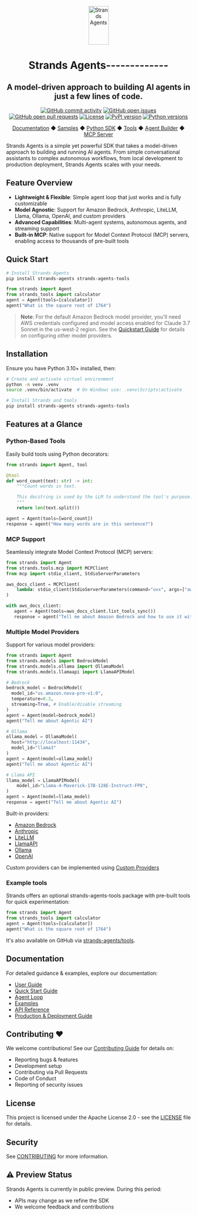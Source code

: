 <div align="center">
  <div>
    <a href="https://strandsagents.com">
      <img src="https://strandsagents.com/latest/assets/logo-auto.svg" alt="Strands Agents" width="55px" height="105px">
    </a>
  </div>

  <h1>
    Strands Agents-------------
  </h1>

  <h2>
    A model-driven approach to building AI agents in just a few lines of code.
  </h2>

  <div align="center">
    <a href="https://github.com/strands-agents/sdk-python/graphs/commit-activity"><img alt="GitHub commit activity" src="https://img.shields.io/github/commit-activity/m/strands-agents/sdk-python"/></a>
    <a href="https://github.com/strands-agents/sdk-python/issues"><img alt="GitHub open issues" src="https://img.shields.io/github/issues/strands-agents/sdk-python"/></a>
    <a href="https://github.com/strands-agents/sdk-python/pulls"><img alt="GitHub open pull requests" src="https://img.shields.io/github/issues-pr/strands-agents/sdk-python"/></a>
    <a href="https://github.com/strands-agents/sdk-python/blob/main/LICENSE"><img alt="License" src="https://img.shields.io/github/license/strands-agents/sdk-python"/></a>
    <a href="https://pypi.org/project/strands-agents/"><img alt="PyPI version" src="https://img.shields.io/pypi/v/strands-agents"/></a>
    <a href="https://python.org"><img alt="Python versions" src="https://img.shields.io/pypi/pyversions/strands-agents"/></a>
  </div>
  
  <p>
    <a href="https://strandsagents.com/">Documentation</a>
    ◆ <a href="https://github.com/strands-agents/samples">Samples</a>
    ◆ <a href="https://github.com/strands-agents/sdk-python">Python SDK</a>
    ◆ <a href="https://github.com/strands-agents/tools">Tools</a>
    ◆ <a href="https://github.com/strands-agents/agent-builder">Agent Builder</a>
    ◆ <a href="https://github.com/strands-agents/mcp-server">MCP Server</a>
  </p>
</div>

Strands Agents is a simple yet powerful SDK that takes a model-driven approach to building and running AI agents. From simple conversational assistants to complex autonomous workflows, from local development to production deployment, Strands Agents scales with your needs.

## Feature Overview

- **Lightweight & Flexible**: Simple agent loop that just works and is fully customizable
- **Model Agnostic**: Support for Amazon Bedrock, Anthropic, LiteLLM, Llama, Ollama, OpenAI, and custom providers
- **Advanced Capabilities**: Multi-agent systems, autonomous agents, and streaming support
- **Built-in MCP**: Native support for Model Context Protocol (MCP) servers, enabling access to thousands of pre-built tools

## Quick Start

```bash
# Install Strands Agents
pip install strands-agents strands-agents-tools
```

```python
from strands import Agent
from strands_tools import calculator
agent = Agent(tools=[calculator])
agent("What is the square root of 1764")
```

> **Note**: For the default Amazon Bedrock model provider, you'll need AWS credentials configured and model access enabled for Claude 3.7 Sonnet in the us-west-2 region. See the [Quickstart Guide](https://strandsagents.com/) for details on configuring other model providers.

## Installation

Ensure you have Python 3.10+ installed, then:

```bash
# Create and activate virtual environment
python -m venv .venv
source .venv/bin/activate  # On Windows use: .venv\Scripts\activate

# Install Strands and tools
pip install strands-agents strands-agents-tools
```

## Features at a Glance

### Python-Based Tools

Easily build tools using Python decorators:

```python
from strands import Agent, tool

@tool
def word_count(text: str) -> int:
    """Count words in text.

    This docstring is used by the LLM to understand the tool's purpose.
    """
    return len(text.split())

agent = Agent(tools=[word_count])
response = agent("How many words are in this sentence?")
```

### MCP Support

Seamlessly integrate Model Context Protocol (MCP) servers:

```python
from strands import Agent
from strands.tools.mcp import MCPClient
from mcp import stdio_client, StdioServerParameters

aws_docs_client = MCPClient(
    lambda: stdio_client(StdioServerParameters(command="uvx", args=["awslabs.aws-documentation-mcp-server@latest"]))
)

with aws_docs_client:
   agent = Agent(tools=aws_docs_client.list_tools_sync())
   response = agent("Tell me about Amazon Bedrock and how to use it with Python")
```

### Multiple Model Providers

Support for various model providers:

```python
from strands import Agent
from strands.models import BedrockModel
from strands.models.ollama import OllamaModel
from strands.models.llamaapi import LlamaAPIModel

# Bedrock
bedrock_model = BedrockModel(
  model_id="us.amazon.nova-pro-v1:0",
  temperature=0.3,
  streaming=True, # Enable/disable streaming
)
agent = Agent(model=bedrock_model)
agent("Tell me about Agentic AI")

# Ollama
ollama_model = OllamaModel(
  host="http://localhost:11434",
  model_id="llama3"
)
agent = Agent(model=ollama_model)
agent("Tell me about Agentic AI")

# Llama API
llama_model = LlamaAPIModel(
    model_id="Llama-4-Maverick-17B-128E-Instruct-FP8",
)
agent = Agent(model=llama_model)
response = agent("Tell me about Agentic AI")
```

Built-in providers:
 - [Amazon Bedrock](https://strandsagents.com/latest/user-guide/concepts/model-providers/amazon-bedrock/)
 - [Anthropic](https://strandsagents.com/latest/user-guide/concepts/model-providers/anthropic/)
 - [LiteLLM](https://strandsagents.com/latest/user-guide/concepts/model-providers/litellm/)
 - [LlamaAPI](https://strandsagents.com/latest/user-guide/concepts/model-providers/llamaapi/)
 - [Ollama](https://strandsagents.com/latest/user-guide/concepts/model-providers/ollama/)
 - [OpenAI](https://strandsagents.com/latest/user-guide/concepts/model-providers/openai/)

Custom providers can be implemented using [Custom Providers](https://strandsagents.com/latest/user-guide/concepts/model-providers/custom_model_provider/)

### Example tools

Strands offers an optional strands-agents-tools package with pre-built tools for quick experimentation:

```python
from strands import Agent
from strands_tools import calculator
agent = Agent(tools=[calculator])
agent("What is the square root of 1764")
```

It's also available on GitHub via [strands-agents/tools](https://github.com/strands-agents/tools).

## Documentation

For detailed guidance & examples, explore our documentation:

- [User Guide](https://strandsagents.com/)
- [Quick Start Guide](https://strandsagents.com/latest/user-guide/quickstart/)
- [Agent Loop](https://strandsagents.com/latest/user-guide/concepts/agents/agent-loop/)
- [Examples](https://strandsagents.com/latest/examples/)
- [API Reference](https://strandsagents.com/latest/api-reference/agent/)
- [Production & Deployment Guide](https://strandsagents.com/latest/user-guide/deploy/operating-agents-in-production/)

## Contributing ❤️

We welcome contributions! See our [Contributing Guide](CONTRIBUTING.md) for details on:
- Reporting bugs & features
- Development setup
- Contributing via Pull Requests
- Code of Conduct
- Reporting of security issues

## License

This project is licensed under the Apache License 2.0 - see the [LICENSE](LICENSE) file for details.

## Security

See [CONTRIBUTING](CONTRIBUTING.md#security-issue-notifications) for more information.

## ⚠️ Preview Status

Strands Agents is currently in public preview. During this period:
- APIs may change as we refine the SDK
- We welcome feedback and contributions
